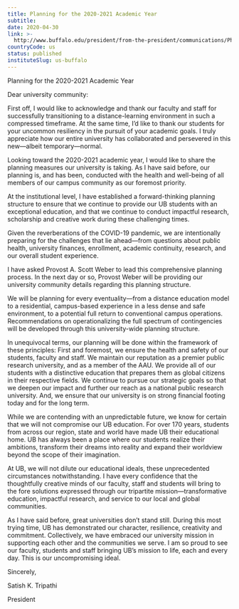 ```yaml
---
title: Planning for the 2020-2021 Academic Year
subtitle: 
date: 2020-04-30
link: >-
  http://www.buffalo.edu/president/from-the-president/communications/Phase2.html
countryCode: us
status: published
instituteSlug: us-buffalo
---
```

Planning for the 2020-2021 Academic Year

Dear university community:

First off, I would like to acknowledge and thank our faculty and staff for successfully transitioning to a distance-learning environment in such a compressed timeframe. At the same time, I’d like to thank our students for your uncommon resiliency in the pursuit of your academic goals. I truly appreciate how our entire university has collaborated and persevered in this new—albeit temporary—normal.

Looking toward the 2020-2021 academic year, I would like to share the planning measures our university is taking. As I have said before, our planning is, and has been, conducted with the health and well-being of all members of our campus community as our foremost priority.

At the institutional level, I have established a forward-thinking planning structure to ensure that we continue to provide our UB students with an exceptional education, and that we continue to conduct impactful research, scholarship and creative work during these challenging times.

Given the reverberations of the COVID-19 pandemic, we are intentionally preparing for the challenges that lie ahead—from questions about public health, university finances, enrollment, academic continuity, research, and our overall student experience.

I have asked Provost A. Scott Weber to lead this comprehensive planning process. In the next day or so, Provost Weber will be providing our university community details regarding this planning structure.

We will be planning for every eventuality—from a distance education model to a residential, campus-based experience in a less dense and safe environment, to a potential full return to conventional campus operations. Recommendations on operationalizing the full spectrum of contingencies will be developed through this university-wide planning structure.

In unequivocal terms, our planning will be done within the framework of these principles: First and foremost, we ensure the health and safety of our students, faculty and staff. We maintain our reputation as a premier public research university, and as a member of the AAU. We provide all of our students with a distinctive education that prepares them as global citizens in their respective fields. We continue to pursue our strategic goals so that we deepen our impact and further our reach as a national public research university. And, we ensure that our university is on strong financial footing today and for the long term.

While we are contending with an unpredictable future, we know for certain that we will not compromise our UB education. For over 170 years, students from across our region, state and world have made UB their educational home. UB has always been a place where our students realize their ambitions, transform their dreams into reality and expand their worldview beyond the scope of their imagination.

At UB, we will not dilute our educational ideals, these unprecedented circumstances notwithstanding. I have every confidence that the thoughtfully creative minds of our faculty, staff and students will bring to the fore solutions expressed through our tripartite mission—transformative education, impactful research, and service to our local and global communities.

As I have said before, great universities don’t stand still. During this most trying time, UB has demonstrated our character, resilience, creativity and commitment. Collectively, we have embraced our university mission in supporting each other and the communities we serve. I am so proud to see our faculty, students and staff bringing UB’s mission to life, each and every day. This is our uncompromising ideal.

Sincerely,

Satish K. Tripathi

President